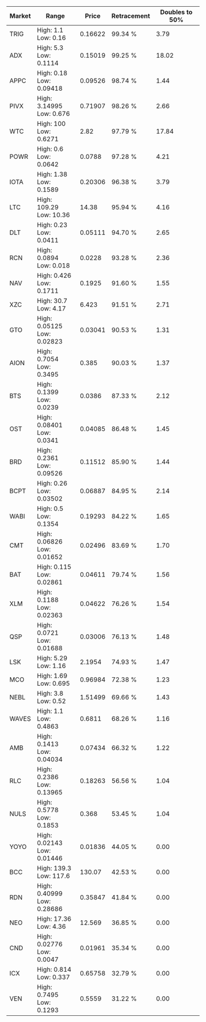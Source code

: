 | Market | Range | Price| Retracement | Doubles to 50% |
| --- | --- | --- | --- | --- |
| TRIG | High: 1.1<br />Low: 0.16 | 0.16622 | 99.34 % | 3.79 |
| ADX | High: 5.3<br />Low: 0.1114 | 0.15019 | 99.25 % | 18.02 |
| APPC | High: 0.18<br />Low: 0.09418 | 0.09526 | 98.74 % | 1.44 |
| PIVX | High: 3.14995<br />Low: 0.676 | 0.71907 | 98.26 % | 2.66 |
| WTC | High: 100<br />Low: 0.6271 | 2.82 | 97.79 % | 17.84 |
| POWR | High: 0.6<br />Low: 0.0642 | 0.0788 | 97.28 % | 4.21 |
| IOTA | High: 1.38<br />Low: 0.1589 | 0.20306 | 96.38 % | 3.79 |
| LTC | High: 109.29<br />Low: 10.36 | 14.38 | 95.94 % | 4.16 |
| DLT | High: 0.23<br />Low: 0.0411 | 0.05111 | 94.70 % | 2.65 |
| RCN | High: 0.0894<br />Low: 0.018 | 0.0228 | 93.28 % | 2.36 |
| NAV | High: 0.426<br />Low: 0.1711 | 0.1925 | 91.60 % | 1.55 |
| XZC | High: 30.7<br />Low: 4.17 | 6.423 | 91.51 % | 2.71 |
| GTO | High: 0.05125<br />Low: 0.02823 | 0.03041 | 90.53 % | 1.31 |
| AION | High: 0.7054<br />Low: 0.3495 | 0.385 | 90.03 % | 1.37 |
| BTS | High: 0.1399<br />Low: 0.0239 | 0.0386 | 87.33 % | 2.12 |
| OST | High: 0.08401<br />Low: 0.0341 | 0.04085 | 86.48 % | 1.45 |
| BRD | High: 0.2361<br />Low: 0.09526 | 0.11512 | 85.90 % | 1.44 |
| BCPT | High: 0.26<br />Low: 0.03502 | 0.06887 | 84.95 % | 2.14 |
| WABI | High: 0.5<br />Low: 0.1354 | 0.19293 | 84.22 % | 1.65 |
| CMT | High: 0.06826<br />Low: 0.01652 | 0.02496 | 83.69 % | 1.70 |
| BAT | High: 0.115<br />Low: 0.02861 | 0.04611 | 79.74 % | 1.56 |
| XLM | High: 0.1188<br />Low: 0.02363 | 0.04622 | 76.26 % | 1.54 |
| QSP | High: 0.0721<br />Low: 0.01688 | 0.03006 | 76.13 % | 1.48 |
| LSK | High: 5.29<br />Low: 1.16 | 2.1954 | 74.93 % | 1.47 |
| MCO | High: 1.69<br />Low: 0.695 | 0.96984 | 72.38 % | 1.23 |
| NEBL | High: 3.8<br />Low: 0.52 | 1.51499 | 69.66 % | 1.43 |
| WAVES | High: 1.1<br />Low: 0.4863 | 0.6811 | 68.26 % | 1.16 |
| AMB | High: 0.1413<br />Low: 0.04034 | 0.07434 | 66.32 % | 1.22 |
| RLC | High: 0.2386<br />Low: 0.13965 | 0.18263 | 56.56 % | 1.04 |
| NULS | High: 0.5778<br />Low: 0.1853 | 0.368 | 53.45 % | 1.04 |
| YOYO | High: 0.02143<br />Low: 0.01446 | 0.01836 | 44.05 % | 0.00 |
| BCC | High: 139.3<br />Low: 117.6 | 130.07 | 42.53 % | 0.00 |
| RDN | High: 0.40999<br />Low: 0.28686 | 0.35847 | 41.84 % | 0.00 |
| NEO | High: 17.36<br />Low: 4.36 | 12.569 | 36.85 % | 0.00 |
| CND | High: 0.02776<br />Low: 0.0047 | 0.01961 | 35.34 % | 0.00 |
| ICX | High: 0.814<br />Low: 0.337 | 0.65758 | 32.79 % | 0.00 |
| VEN | High: 0.7495<br />Low: 0.1293 | 0.5559 | 31.22 % | 0.00 |
